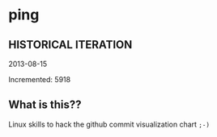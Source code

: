 # ping

## HISTORICAL ITERATION
2013-08-15

Incremented: 5918

## What is this?? 
Linux skills to hack the github commit visualization chart `;-)`
